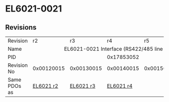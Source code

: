 # EL6021-0021

## Revisions
<table>
<tr>
<td>Revision</td>
<td>r2</td>
<td>r3</td>
<td>r4</td>
<td>r5</td>
<td>r6</td>
</tr>
<tr>
<td>Name</td>
<td colspan=5 align="center">EL6021-0021 Interface (RS422/485 line device)</td>
</tr>
<tr>
<td>PID</td>
<td colspan=5 align="center">0x17853052</td>
</tr>
<tr>
<td>Revision No</td>
<td>0x00120015</td>
<td>0x00130015</td>
<td>0x00140015</td>
<td>0x00150015</td>
<td>0x00160015</td>
</tr>
<tr>
<td>Same PDOs as</td>
<td><a href="EL6021.md">EL6021 r2</a></td>
<td><a href="EL6021.md">EL6021 r3</a></td>
<td><a href="EL6021.md">EL6021 r4</a></td>
<td colspan=2 align="center"><a href="EL6021.md">EL6021 r5</a><br/><a href="EL6021.md">EL6021 r6</a></td>
</tr>
</table>
